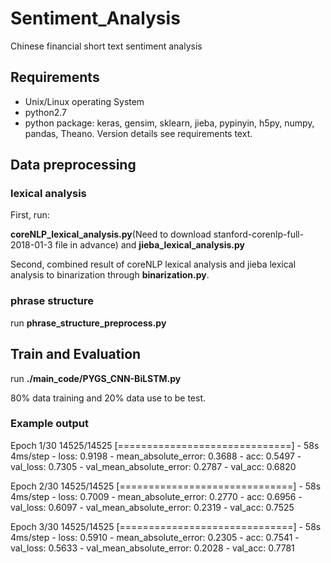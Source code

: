 # Sentiment_Analysis
Chinese financial short text sentiment analysis

## Requirements
* Unix/Linux operating System
* python2.7
* python package: keras, gensim, sklearn, jieba, pypinyin, h5py, numpy, pandas, Theano. Version details see requirements text.

## Data preprocessing
### lexical analysis
First, run:

**coreNLP_lexical_analysis.py**(Need to download stanford-corenlp-full-2018-01-3 file in advance) and **jieba_lexical_analysis.py**

Second, combined result of coreNLP lexical analysis and jieba lexical analysis to binarization through **binarization.py**.

### phrase structure

run **phrase_structure_preprocess.py**

## Train and Evaluation
run **./main_code/PYGS_CNN-BiLSTM.py**

80% data  training and 20% data use to be test.

### Example output

Epoch 1/30
14525/14525 [==============================] - 58s 4ms/step - loss: 0.9198 - mean_absolute_error: 0.3688 - acc: 0.5497 - val_loss: 0.7305 - val_mean_absolute_error: 0.2787 - val_acc: 0.6820

Epoch 2/30
14525/14525 [==============================] - 58s 4ms/step - loss: 0.7009 - mean_absolute_error: 0.2770 - acc: 0.6956 - val_loss: 0.6097 - val_mean_absolute_error: 0.2319 - val_acc: 0.7525

Epoch 3/30
14525/14525 [==============================] - 58s 4ms/step - loss: 0.5910 - mean_absolute_error: 0.2305 - acc: 0.7541 - val_loss: 0.5633 - val_mean_absolute_error: 0.2028 - val_acc: 0.7781

